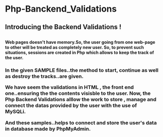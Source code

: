# Php-Banckend_Validations
<h2>Introducing the Backend Validations !<h2>


<h4>Web pages doesn't have memory.So, the user going from one web-page to other will be treated as completely new user.
So, to prevent such situations, sessions are created in Php which allows to keep the track of the user.<h4>
  
<h3>In the given SAMPLE files..the method to start, continue as well  as destroy the tracks..are given.

We have seem the validations in HTML , the front end one..ensuring the the contents visisble to the user.
Now, the Php Backend Validations alllow the work to store , manage and connect the datas provided by the user with the use of MySQLi.

And these samples..helps to connect and store the user's data in database made by PhpMyAdmin.<h3>
